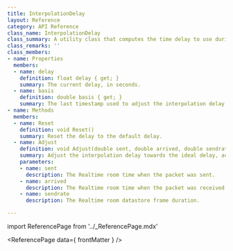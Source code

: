 ```yaml
---
title: InterpolationDelay
layout: Reference
category: API Reference
class_name: InterpolationDelay
class_summary: A utility class that computes the time delay to use during property interpolation.
class_remarks: ''
class_members:
- name: Properties
  members:
  - name: delay
    definition: float delay { get; }
    summary: The current delay, in seconds.
  - name: basis
    definition: double basis { get; }
    summary: The last timestamp used to adjust the interpolation delay.
- name: Methods
  members:
  - name: Reset
    definition: void Reset()
    summary: Reset the delay to the default delay.
  - name: Adjust
    definition: void Adjust(double sent, double arrived, double sendrate)
    summary: Adjust the interpolation delay towards the ideal delay, accounting for jitter.
    parameters:
    - name: sent
      description: The Realtime room time when the packet was sent.
    - name: arrived
      description: The Realtime room time when the packet was received.
    - name: sendrate
      description: The Realtime room datastore frame duration.

---
```

import ReferencePage from '../_ReferencePage.mdx'

<ReferencePage data={ frontMatter } />
